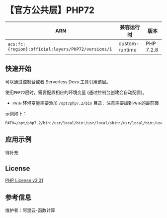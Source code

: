 
# 【官方公共层】PHP72

| ARN  |  兼容运行时  | 版本 |
|------|------|--------|
| `acs:fc:{region}:official:layers/PHP72/versions/1` | custom-runtime   | PHP 7.2.8 |

## 快速开始
可以通过控制台或者 Serverless Devs 工具引用该层。

使用`PHP72`层时，需要配置相应的环境变量 (通过控制台创建会自动配置)。
- `PATH` 环境变量需要添加 `/opt/php7.2/bin` 目录，注意需要加到`PATH`的最前面

示例如下：
```shell
PATH=/opt/php7.2/bin:/usr/local/bin:/usr/local/sbin:/usr/local/bin:/usr/sbin:/usr/bin:/sbin:/bin:/opt/bin
```

## 应用示例
待补充

## License
[PHP License v3.01](https://www.php.net/license/3_01.txt)

## 参考信息
维护者：阿里云-函数计算